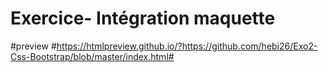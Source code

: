 # Exercice- Intégration maquette
 
 
#preview
#https://htmlpreview.github.io/?https://github.com/hebi26/Exo2-Css-Bootstrap/blob/master/index.html#
